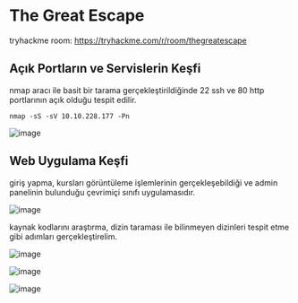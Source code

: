# The Great Escape
tryhackme room: https://tryhackme.com/r/room/thegreatescape

## Açık Portların ve Servislerin Keşfi
nmap aracı ile basit bir tarama gerçekleştirildiğinde 22 ssh ve 80 http portlarının açık olduğu tespit edilir. 

`nmap -sS -sV 10.10.228.177 -Pn`

![image](https://github.com/user-attachments/assets/43d117f3-825f-4bc6-97f3-4a62b5419352)

## Web Uygulama Keşfi
giriş yapma, kursları görüntüleme işlemlerinin gerçekleşebildiği ve admin panelinin bulunduğu çevrimiçi sınıfı uygulamasıdır.

![image](https://github.com/user-attachments/assets/5b416b95-0c06-471c-b791-f0d2669bbe8c)

kaynak kodlarını araştırma, dizin taraması ile bilinmeyen dizinleri tespit etme gibi adımları gerçekleştirelim.

![image](https://github.com/user-attachments/assets/7603807d-0447-406a-b997-2f869b3c64c2)

![image](https://github.com/user-attachments/assets/a47a7e29-190f-4b63-9801-acd073e616bc)

![image](https://github.com/user-attachments/assets/77455ab5-b5c8-48d5-83cf-f21511a5f43a)
